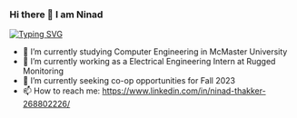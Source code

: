 ### Hi there 👋 I am Ninad
[![Typing SVG](https://readme-typing-svg.demolab.com/?lines=Welcome+to+my+Github+Profile;Second+line+of+text)](https://git.io/typing-svg)
- 🌱 I’m currently studying Computer Engineering in McMaster University
- 🔭 I’m currently working as a Electrical Engineering Intern at Rugged Monitoring
- 👯 I’m currently seeking co-op opportunities for Fall 2023
- 📫 How to reach me: https://www.linkedin.com/in/ninad-thakker-268802226/




<!--
**ninad4290/ninad4290** is a ✨ _special_ ✨ repository because its `README.md` (this file) appears on your GitHub profile.

Here are some ideas to get you started:

- 🔭 I’m currently working on ...
- 🌱 I’m currently learning ...
- 👯 I’m looking to collaborate on ...
- 🤔 I’m looking for help with ...
- 💬 Ask me about ...
- 📫 How to reach me: ...
-
- ⚡ Fun fact: ...
-->
